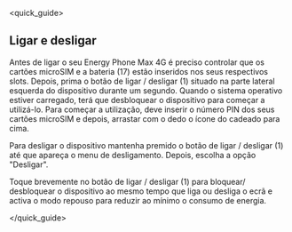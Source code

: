 <quick_guide>
## Ligar e desligar
Antes de ligar o seu Energy Phone Max 4G é preciso controlar que os cartões microSIM e a bateria (17) estão inseridos nos seus respectivos slots. Depois, prima o botão de ligar / desligar (1) situado na parte lateral esquerda do dispositivo durante um segundo. Quando o sistema operativo estiver carregado, terá que desbloquear o dispositivo para começar a utilizá-lo. Para começar a utilização, deve inserir o número PIN dos seus cartões microSIM e depois, arrastar com o dedo o ícone do cadeado para cima.

Para desligar o dispositivo mantenha premido o botão de ligar / desligar (1) até que apareça o menu de desligamento. Depois, escolha a opção "Desligar".

Toque brevemente no botão de ligar / desligar (1) para bloquear/ desbloquear o dispositivo ao mesmo tempo que liga ou desliga o ecrã e activa o modo repouso para reduzir ao mínimo o consumo de energia.

</quick_guide>
